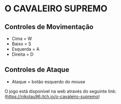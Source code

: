 # O CAVALEIRO SUPREMO

## Controles de Movimentação
* Cima = W
* Baixo = S
* Esquerda = A
* Direita = D

## Controles de Ataque
* Ataque = botão esquerdo do mouse

O jogo está disponível na web através do seguinte link: (https://nikolau96.itch.io/o-cavaleiro-supremo)
